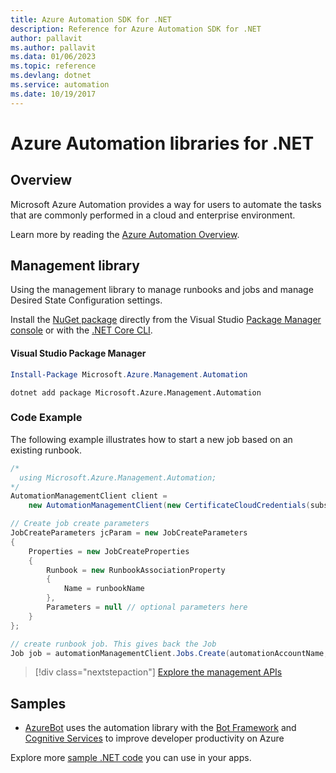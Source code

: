 ```yaml
---
title: Azure Automation SDK for .NET
description: Reference for Azure Automation SDK for .NET
author: pallavit
ms.author: pallavit
ms.data: 01/06/2023
ms.topic: reference
ms.devlang: dotnet
ms.service: automation
ms.date: 10/19/2017
---
```

# Azure Automation libraries for .NET

## Overview

Microsoft Azure Automation provides a way for users to automate the tasks that are commonly performed in a cloud and enterprise environment. 

Learn more by reading the [Azure Automation Overview](/azure/automation/automation-intro).

## Management library

Using the management library to manage runbooks and jobs and manage Desired State Configuration settings.

Install the [NuGet package](https://www.nuget.org/packages/Microsoft.Azure.Management.Automation) directly from the Visual Studio [Package Manager console][PackageManager] or with the [.NET Core CLI][DotNetCLI].

#### Visual Studio Package Manager

```powershell
Install-Package Microsoft.Azure.Management.Automation
```

```dotnetcli
dotnet add package Microsoft.Azure.Management.Automation
```

### Code Example

The following example illustrates how to start a new job based on an existing runbook.

```csharp
/*
  using Microsoft.Azure.Management.Automation;
*/
AutomationManagementClient client =
    new AutomationManagementClient(new CertificateCloudCredentials(subscriptionId, cert));

// Create job create parameters
JobCreateParameters jcParam = new JobCreateParameters
{
    Properties = new JobCreateProperties
    {
        Runbook = new RunbookAssociationProperty
        {
            Name = runbookName
        },
        Parameters = null // optional parameters here
    }
};

// create runbook job. This gives back the Job
Job job = automationManagementClient.Jobs.Create(automationAccountName, jcParam).Job;
```

> [!div class="nextstepaction"]
> [Explore the management APIs](/dotnet/api/overview/azure/automation/management)

## Samples

* [AzureBot](https://github.com/Microsoft/AzureBot) uses the automation library with the [Bot Framework](https://docs.microsoft.com/bot-framework/) and [Cognitive Services](/cognitive-services) to improve developer productivity on Azure

Explore more [sample .NET code](https://azure.microsoft.com/resources/samples/?platform=dotnet) you can use in your apps.

[PackageManager]: https://docs.microsoft.com/nuget/tools/package-manager-console
[DotNetCLI]: https://docs.microsoft.com/dotnet/core/tools/dotnet-add-package